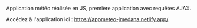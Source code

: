 Application météo réalisée en JS, première application avec requêtes AJAX.

Accédez à l'application ici : https://appmeteo-jmedana.netlify.app/
